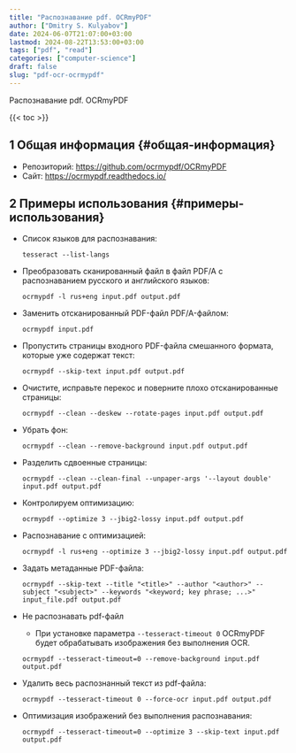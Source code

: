 ```yaml
---
title: "Распознавание pdf. OCRmyPDF"
author: ["Dmitry S. Kulyabov"]
date: 2024-06-07T21:07:00+03:00
lastmod: 2024-08-22T13:53:00+03:00
tags: ["pdf", "read"]
categories: ["computer-science"]
draft: false
slug: "pdf-ocr-ocrmypdf"
---
```


Распознавание pdf. OCRmyPDF

<!--more-->

{{< toc >}}


## <span class="section-num">1</span> Общая информация {#общая-информация}

-   Репозиторий: <https://github.com/ocrmypdf/OCRmyPDF>
-   Сайт: <https://ocrmypdf.readthedocs.io/>


## <span class="section-num">2</span> Примеры использования {#примеры-использования}

-   Список языков для распознавания:
    ```shell
    tesseract --list-langs
    ```
-   Преобразовать сканированный файл в файл PDF/A с распознаванием русского и английского языков:
    ```shell
    ocrmypdf -l rus+eng input.pdf output.pdf
    ```
-   Заменить отсканированный PDF-файл PDF/A-файлом:
    ```shell
    ocrmypdf input.pdf
    ```
-   Пропустить страницы входного PDF-файла смешанного формата, которые уже содержат текст:
    ```shell
    ocrmypdf --skip-text input.pdf output.pdf
    ```
-   Очистите, исправьте перекос и поверните плохо отсканированные страницы:
    ```shell
    ocrmypdf --clean --deskew --rotate-pages input.pdf output.pdf
    ```
-   Убрать фон:
    ```shell
    ocrmypdf --clean --remove-background input.pdf output.pdf
    ```
-   Разделить сдвоенные страницы:
    ```shell
    ocrmypdf --clean --clean-final --unpaper-args '--layout double' input.pdf output.pdf
    ```
-   Контролируем оптимизацию:
    ```shell
    ocrmypdf --optimize 3 --jbig2-lossy input.pdf output.pdf
    ```
-   Распознавание с оптимизацией:
    ```shell
    ocrmypdf -l rus+eng --optimize 3 --jbig2-lossy input.pdf output.pdf
    ```

-   Задать метаданные PDF-файла:
    ```shell
    ocrmypdf --skip-text --title "<title>" --author "<author>" --subject "<subject>" --keywords "<keyword; key phrase; ...>" input_file.pdf output.pdf
    ```
-   Не распознавать pdf-файл

    -   При установке параметра `--tesseract-timeout 0`  OCRmyPDF будет обрабатывать изображения без выполнения OCR.

    <!--listend-->

    ```shell
    ocrmypdf --tesseract-timeout=0 --remove-background input.pdf output.pdf
    ```
-   Удалить весь распознанный текст из pdf-файла:
    ```shell
    ocrmypdf --tesseract-timeout 0 --force-ocr input.pdf output.pdf
    ```
-   Оптимизация изображений без выполнения распознавания:
    ```shell
    ocrmypdf --tesseract-timeout=0 --optimize 3 --skip-text input.pdf output.pdf
    ```
